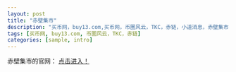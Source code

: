 ```yaml
---
layout: post
title: "赤壁集市"
description: "买币网，buy13.com,买币网，币圈风云，TKC，赤链，小道消息，赤壁集市"
tags: [买币网, buy13.com, 币圈风云，TKC，赤链]
categories: [sample, intro]
---
```

赤壁集市的官网：
<a href="https://market.tangkc.com/" class="btn btn-info">点击进入！</a>

